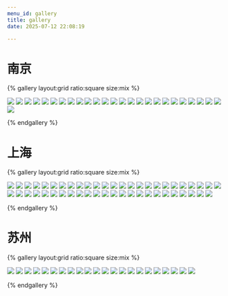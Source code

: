 ```yaml
---
menu_id: gallery
title: gallery
date: 2025-07-12 22:08:19

---
```


# 南京

{% gallery layout:grid ratio:square size:mix %}

![](https://picturesbyboooo.oss-cn-hongkong.aliyuncs.com/687285aa19fc8.jpg)
![](https://picturesbyboooo.oss-cn-hongkong.aliyuncs.com/687285a5a776f.jpg)
![](https://picturesbyboooo.oss-cn-hongkong.aliyuncs.com/6872859ee873e.jpg)
![](https://picturesbyboooo.oss-cn-hongkong.aliyuncs.com/68728599b3569.jpg)
![](https://picturesbyboooo.oss-cn-hongkong.aliyuncs.com/68728594c3255.jpg)
![](https://picturesbyboooo.oss-cn-hongkong.aliyuncs.com/687284f9a8880.jpg)
![](https://picturesbyboooo.oss-cn-hongkong.aliyuncs.com/687281b42a5b0.jpg)
![](https://picturesbyboooo.oss-cn-hongkong.aliyuncs.com/687284f9a8216.jpg)
![](https://picturesbyboooo.oss-cn-hongkong.aliyuncs.com/687281ab4cef2.jpg)
![](https://picturesbyboooo.oss-cn-hongkong.aliyuncs.com/687281a6a4803.jpg)
![](https://picturesbyboooo.oss-cn-hongkong.aliyuncs.com/687281b42a532.jpg)
![](https://picturesbyboooo.oss-cn-hongkong.aliyuncs.com/687284faa45e7.jpg)
![](https://picturesbyboooo.oss-cn-hongkong.aliyuncs.com/6872818c3b47a.jpg)
![](https://picturesbyboooo.oss-cn-hongkong.aliyuncs.com/687281ab4cef0.jpg)
![](https://picturesbyboooo.oss-cn-hongkong.aliyuncs.com/68728187779a0.jpg)
![](https://picturesbyboooo.oss-cn-hongkong.aliyuncs.com/68728162e3d5e.jpg)
![](https://picturesbyboooo.oss-cn-hongkong.aliyuncs.com/68728164dc0ca.jpg)
![](https://picturesbyboooo.oss-cn-hongkong.aliyuncs.com/6872817a1cc5d.jpg)
![](https://picturesbyboooo.oss-cn-hongkong.aliyuncs.com/6872816f895ee.jpg)
![](https://picturesbyboooo.oss-cn-hongkong.aliyuncs.com/6872817c49ee2.jpg)
![](https://picturesbyboooo.oss-cn-hongkong.aliyuncs.com/6872817c8d088.jpg)
![](https://picturesbyboooo.oss-cn-hongkong.aliyuncs.com/68728601a0719.jpg)
![](https://picturesbyboooo.oss-cn-hongkong.aliyuncs.com/6872850ec6a9b.jpg)
![](https://picturesbyboooo.oss-cn-hongkong.aliyuncs.com/687285df407e4.jpg)
![](https://picturesbyboooo.oss-cn-hongkong.aliyuncs.com/687285d0623ce.jpg)
![](https://picturesbyboooo.oss-cn-hongkong.aliyuncs.com/687285b97f85d.jpg)

{% endgallery %}

# 上海

{% gallery layout:grid ratio:square size:mix %}

![](https://picturesbyboooo.oss-cn-hongkong.aliyuncs.com/68728815d7e77.jpg)
![](https://picturesbyboooo.oss-cn-hongkong.aliyuncs.com/6872882357d1f.jpg)
![](https://picturesbyboooo.oss-cn-hongkong.aliyuncs.com/6872882287dc1.jpg)
![](https://picturesbyboooo.oss-cn-hongkong.aliyuncs.com/6872882173717.jpg)
![](https://picturesbyboooo.oss-cn-hongkong.aliyuncs.com/687288209925a.jpg)
![](https://picturesbyboooo.oss-cn-hongkong.aliyuncs.com/6872881fb80d7.jpg)
![](https://picturesbyboooo.oss-cn-hongkong.aliyuncs.com/6872881ecf49f.jpg)
![](https://picturesbyboooo.oss-cn-hongkong.aliyuncs.com/6872880700aa2.jpg)
![](https://picturesbyboooo.oss-cn-hongkong.aliyuncs.com/687288025581c.jpg)
![](https://picturesbyboooo.oss-cn-hongkong.aliyuncs.com/687287fcf0af2.jpg)
![](https://picturesbyboooo.oss-cn-hongkong.aliyuncs.com/687287f7a9d12.jpg)
![](https://picturesbyboooo.oss-cn-hongkong.aliyuncs.com/687287f21832b.jpg)
![](https://picturesbyboooo.oss-cn-hongkong.aliyuncs.com/687287e527e31.jpg)
![](https://picturesbyboooo.oss-cn-hongkong.aliyuncs.com/687287d8c4bd0.jpg)
![](https://picturesbyboooo.oss-cn-hongkong.aliyuncs.com/687287cbeb2b3.jpg)
![](https://picturesbyboooo.oss-cn-hongkong.aliyuncs.com/687287c1ad5ec.jpg)
![](https://picturesbyboooo.oss-cn-hongkong.aliyuncs.com/687287b41ecb0.jpg)
![](https://picturesbyboooo.oss-cn-hongkong.aliyuncs.com/687287a737670.jpg)
![](https://picturesbyboooo.oss-cn-hongkong.aliyuncs.com/6872879b5fdc7.jpg)
![](https://picturesbyboooo.oss-cn-hongkong.aliyuncs.com/687287906aa7f.jpg)
![](https://picturesbyboooo.oss-cn-hongkong.aliyuncs.com/68728783d6557.jpg)
![](https://picturesbyboooo.oss-cn-hongkong.aliyuncs.com/6872877a3f6c2.jpg)
![](https://picturesbyboooo.oss-cn-hongkong.aliyuncs.com/6872876ee8cef.jpg)
![](https://picturesbyboooo.oss-cn-hongkong.aliyuncs.com/687287691329f.jpg)
![](https://picturesbyboooo.oss-cn-hongkong.aliyuncs.com/68728763a4e8e.jpg)
![](https://picturesbyboooo.oss-cn-hongkong.aliyuncs.com/6872875c59fdc.jpg)
![](https://picturesbyboooo.oss-cn-hongkong.aliyuncs.com/687287568832d.jpg)
![](https://picturesbyboooo.oss-cn-hongkong.aliyuncs.com/687287508125e.jpg)
![](https://picturesbyboooo.oss-cn-hongkong.aliyuncs.com/6872874b4f3fa.jpg)
![](https://picturesbyboooo.oss-cn-hongkong.aliyuncs.com/687287477d792.jpg)
![](https://picturesbyboooo.oss-cn-hongkong.aliyuncs.com/6872873ebc885.jpg)
![](https://picturesbyboooo.oss-cn-hongkong.aliyuncs.com/68728739970fa.jpg)
![](https://picturesbyboooo.oss-cn-hongkong.aliyuncs.com/68728733be81e.jpg)
![](https://picturesbyboooo.oss-cn-hongkong.aliyuncs.com/6872872da1c3f.jpg)
![](https://picturesbyboooo.oss-cn-hongkong.aliyuncs.com/687287262957d.jpg)
![](https://picturesbyboooo.oss-cn-hongkong.aliyuncs.com/687287207fa26.jpg)
![](https://picturesbyboooo.oss-cn-hongkong.aliyuncs.com/6872871aee25e.jpg)
![](https://picturesbyboooo.oss-cn-hongkong.aliyuncs.com/6872881d7bff6.jpg)
![](https://picturesbyboooo.oss-cn-hongkong.aliyuncs.com/68728712c8a02.jpg)
![](https://picturesbyboooo.oss-cn-hongkong.aliyuncs.com/6872870d7b3f1.jpg)
![](https://picturesbyboooo.oss-cn-hongkong.aliyuncs.com/6872870801ada.jpg)
![](https://picturesbyboooo.oss-cn-hongkong.aliyuncs.com/687287025e68d.jpg)
![](https://picturesbyboooo.oss-cn-hongkong.aliyuncs.com/687286fcdd9a8.jpg)
![](https://picturesbyboooo.oss-cn-hongkong.aliyuncs.com/687286f6dcffd.jpg)
![](https://picturesbyboooo.oss-cn-hongkong.aliyuncs.com/687286f613e8d.jpg)
![](https://picturesbyboooo.oss-cn-hongkong.aliyuncs.com/687286f526e54.jpg)
![](https://picturesbyboooo.oss-cn-hongkong.aliyuncs.com/687286f451645.jpg)
![](https://picturesbyboooo.oss-cn-hongkong.aliyuncs.com/687286f397951.jpg)
![](https://picturesbyboooo.oss-cn-hongkong.aliyuncs.com/687286f302773.jpg)

{% endgallery %}

# 苏州

{% gallery layout:grid ratio:square size:mix %}

![](https://picturesbyboooo.oss-cn-hongkong.aliyuncs.com/68728909ba92d.jpg)
![](https://picturesbyboooo.oss-cn-hongkong.aliyuncs.com/6872890229c34.jpg)
![](https://picturesbyboooo.oss-cn-hongkong.aliyuncs.com/687288fa1a0fe.jpg)
![](https://picturesbyboooo.oss-cn-hongkong.aliyuncs.com/687288f2e2309.jpg)
![](https://picturesbyboooo.oss-cn-hongkong.aliyuncs.com/687288ec5abc8.jpg)
![](https://picturesbyboooo.oss-cn-hongkong.aliyuncs.com/687288e4c4e05.jpg)
![](https://picturesbyboooo.oss-cn-hongkong.aliyuncs.com/687288e02e270.jpg)
![](https://picturesbyboooo.oss-cn-hongkong.aliyuncs.com/687288d9076e1.jpg)
![](https://picturesbyboooo.oss-cn-hongkong.aliyuncs.com/687288d2e21f0.jpg)
![](https://picturesbyboooo.oss-cn-hongkong.aliyuncs.com/687288c9c0752.jpg)
![](https://picturesbyboooo.oss-cn-hongkong.aliyuncs.com/687288c39d049.jpg)
![](https://picturesbyboooo.oss-cn-hongkong.aliyuncs.com/687288b9ab10c.jpg)
![](https://picturesbyboooo.oss-cn-hongkong.aliyuncs.com/687288b3145b2.jpg)
![](https://picturesbyboooo.oss-cn-hongkong.aliyuncs.com/687288aa48700.jpg)
![](https://picturesbyboooo.oss-cn-hongkong.aliyuncs.com/687288a4190bb.jpg)
![](https://picturesbyboooo.oss-cn-hongkong.aliyuncs.com/6872889f52b4a.jpg)
![](https://picturesbyboooo.oss-cn-hongkong.aliyuncs.com/687288986899d.jpg)
![](https://picturesbyboooo.oss-cn-hongkong.aliyuncs.com/68728892e803b.jpg)
![](https://picturesbyboooo.oss-cn-hongkong.aliyuncs.com/6872888b6a258.jpg)
![](https://picturesbyboooo.oss-cn-hongkong.aliyuncs.com/68728814d0b98.jpg)
![](https://picturesbyboooo.oss-cn-hongkong.aliyuncs.com/6872880fec44b.jpg)
![](https://picturesbyboooo.oss-cn-hongkong.aliyuncs.com/6872880b9c24f.jpg)

{% endgallery %}
